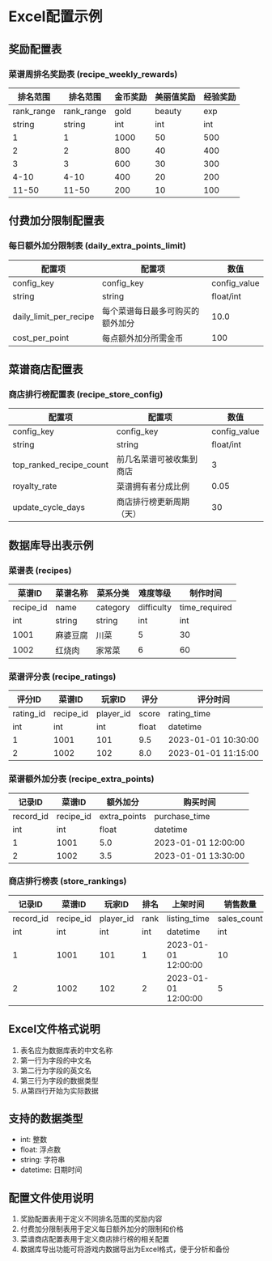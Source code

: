 # Excel配置示例

## 奖励配置表

### 菜谱周排名奖励表 (recipe_weekly_rewards)

| 排名范围 | 排名范围 | 金币奖励 | 美丽值奖励 | 经验奖励 |
|---------|---------|---------|----------|---------|
| rank_range | rank_range | gold | beauty | exp |
| string | string | int | int | int |
| 1 | 1 | 1000 | 50 | 500 |
| 2 | 2 | 800 | 40 | 400 |
| 3 | 3 | 600 | 30 | 300 |
| 4-10 | 4-10 | 400 | 20 | 200 |
| 11-50 | 11-50 | 200 | 10 | 100 |

## 付费加分限制配置表

### 每日额外加分限制表 (daily_extra_points_limit)

| 配置项 | 配置项 | 数值 |
|-------|-------|-----|
| config_key | config_key | config_value |
| string | string | float/int |
| daily_limit_per_recipe | 每个菜谱每日最多可购买的额外加分 | 10.0 |
| cost_per_point | 每点额外加分所需金币 | 100 |

## 菜谱商店配置表

### 商店排行榜配置表 (recipe_store_config)

| 配置项 | 配置项 | 数值 |
|-------|-------|-----|
| config_key | config_key | config_value |
| string | string | float/int |
| top_ranked_recipe_count | 前几名菜谱可被收集到商店 | 3 |
| royalty_rate | 菜谱拥有者分成比例 | 0.05 |
| update_cycle_days | 商店排行榜更新周期（天） | 30 |

## 数据库导出表示例

### 菜谱表 (recipes)

| 菜谱ID | 菜谱名称 | 菜系分类 | 难度等级 | 制作时间 |
|-------|---------|---------|---------|---------|
| recipe_id | name | category | difficulty | time_required |
| int | string | string | int | int |
| 1001 | 麻婆豆腐 | 川菜 | 5 | 30 |
| 1002 | 红烧肉 | 家常菜 | 6 | 60 |

### 菜谱评分表 (recipe_ratings)

| 评分ID | 菜谱ID | 玩家ID | 评分 | 评分时间 |
|-------|-------|-------|-----|---------|
| rating_id | recipe_id | player_id | score | rating_time |
| int | int | int | float | datetime |
| 1 | 1001 | 101 | 9.5 | 2023-01-01 10:30:00 |
| 2 | 1002 | 102 | 8.0 | 2023-01-01 11:15:00 |

### 菜谱额外加分表 (recipe_extra_points)

| 记录ID | 菜谱ID | 额外加分 | 购买时间 |
|-------|-------|---------|---------|
| record_id | recipe_id | extra_points | purchase_time |
| int | int | float | datetime |
| 1 | 1001 | 5.0 | 2023-01-01 12:00:00 |
| 2 | 1002 | 3.5 | 2023-01-01 13:30:00 |

### 商店排行榜表 (store_rankings)

| 记录ID | 菜谱ID | 玩家ID | 排名 | 上架时间 | 销售数量 | 总收入 |
|-------|-------|-------|-----|---------|---------|-------|
| record_id | recipe_id | player_id | rank | listing_time | sales_count | total_revenue |
| int | int | int | int | datetime | int | float |
| 1 | 1001 | 101 | 1 | 2023-01-01 12:00:00 | 10 | 100.0 |
| 2 | 1002 | 102 | 2 | 2023-01-01 12:00:00 | 5 | 50.0 |

## Excel文件格式说明

1. 表名应为数据库表的中文名称
2. 第一行为字段的中文名
3. 第二行为字段的英文名
4. 第三行为字段的数据类型
5. 从第四行开始为实际数据

## 支持的数据类型

- int: 整数
- float: 浮点数
- string: 字符串
- datetime: 日期时间

## 配置文件使用说明

1. 奖励配置表用于定义不同排名范围的奖励内容
2. 付费加分限制表用于定义每日额外加分的限制和价格
3. 菜谱商店配置表用于定义商店排行榜的相关配置
4. 数据库导出功能可将游戏内数据导出为Excel格式，便于分析和备份